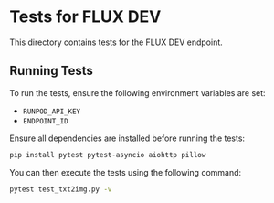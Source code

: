 # Tests for FLUX DEV

This directory contains tests for the FLUX DEV endpoint.

## Running Tests

To run the tests, ensure the following environment variables are set:

- `RUNPOD_API_KEY`
- `ENDPOINT_ID`


Ensure all dependencies are installed before running the tests:

```bash
pip install pytest pytest-asyncio aiohttp pillow
```

You can then execute the tests using the following command:

```bash
pytest test_txt2img.py -v
```
